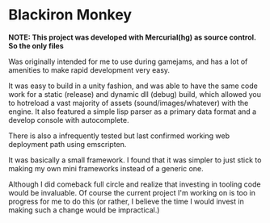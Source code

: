 # Blackiron Monkey

**NOTE: This project was developed with Mercurial(hg) as source control. So the only files**

Was originally intended for me to use during gamejams, and has a lot of amenities to make 
rapid development very easy.

It was easy to build in a unity fashion, and was able to have the same code work for a static (release) and
dynamic dll (debug) build, which allowed you to hotreload a vast majority of assets (sound/images/whatever) with
the engine. It also featured a simple lisp parser as a primary data format and a develop console with autocomplete.

There is also a infrequently tested but last confirmed working web deployment path using emscripten.

It was basically a small framework. I found that it was simpler to just stick to making my own mini frameworks instead
of a generic one.

Although I did comeback full circle and realize that investing in tooling code would be invaluable. Of course the current project
I'm working on is too in progress for me to do this (or rather, I believe the time I would invest in making such a change would
be impractical.)
